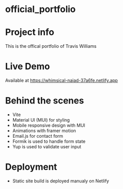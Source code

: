 # official_portfolio

# Project info
This is the offical portfolio of Travis Williams

# Live Demo
Available at https://whimsical-naiad-37a6fe.netlify.app

# Behind the scenes
* Vite
* Material UI (MUI) for styling
* Mobile responsive design with MUI
* Animations with framer motion
* Email.js for contact form
* Formik is used to handle form state
* Yup is used to validate user input

# Deployment
* Static site build is deployed manualy on Netlify
